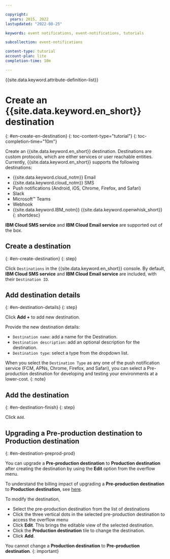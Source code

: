```yaml
---

copyright:
  years: 2015, 2022
lastupdated: "2022-08-25"

keywords: event notifications, event-notifications, tutorials

subcollection: event-notifications

content-type: tutorial
account-plan: lite
completion-time: 10m

---
```


{{site.data.keyword.attribute-definition-list}}

# Create an {{site.data.keyword.en_short}} destination
{: #en-create-en-destination}
{: toc-content-type="tutorial"}
{: toc-completion-time="10m"}

Create an {{site.data.keyword.en_short}} destination. Destinations are custom protocols, which are either services or user reachable entities. Currently, {{site.data.keyword.en_short}} supports the following destinations:

- {{site.data.keyword.cloud_notm}} Email
- {{site.data.keyword.cloud_notm}} SMS
- Push notifications (Android, iOS, Chrome, Firefox, and Safari)
- Slack
- Microsoft&trade; Teams
- Webhook
- {{site.data.keyword.IBM_notm}} {{site.data.keyword.openwhisk_short}}
{: shortdesc}

**IBM Cloud SMS service** and **IBM Cloud Email service** are supported out of the box.

## Create a destination
{: #en-create-destination}
{: step}

Click `Destinations` in the {{site.data.keyword.en_short}} console. By default, **IBM Cloud SMS service** and **IBM Cloud Email service** are included, with their `Destination ID`.

## Add destination details
{: #en-destination-details}
{: step}

Click **Add +** to add new destination. 

Provide the new destination details:
- `Destination name`: add a name for the Destination.
- `Destination description`: add an optional description for the destination.
- `Destination type`: select a type from the dropdown list.

When you select the `Destination Type` as any one of the push notification service (FCM, APNs, Chrome, Firefox, and Safari), you can select a Pre-production destination for developing and testing your environments at a lower-cost.
{: note}

## Add the destination
{: #en-destination-finish}
{: step}

Click `Add`.

## Upgrading a Pre-production destination to Production destination
{: #en-destination-preprod-prod}

You can upgrade a **Pre-production destination** to **Production destination** after creating the destination by using the **Edit** option from the overflow menu.

To understand the billing impact of upgrading a **Pre-production destination** to **Production destination**, see [here](/docs/event-notifications?topic=event-notifications-en-destinations-push#en-destinations-push-charge-preprod-to-prod).

To modify the destination, 
- Select the pre-production destination from the list of destinations
- Click the three vertical dots in the selected pre-production destination to access the overflow menu
- Click **Edit**. This brings the editable view of the selected destination.
- Click the **Production destination** tile to change the destination.
- Click **Add**.

You cannot change a **Production destination** to **Pre-production destination**.
{: important}
